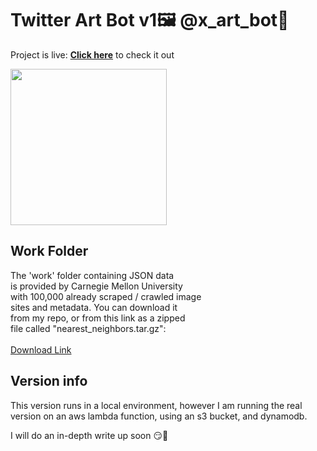 # Twitter Art Bot v1🖼️ @x_art_bot🎨

Project is live: **[Click here](https://twitter.com/x_art_bot)**
to check it out

<img src = 'https://github.com/LimarAryan/x_art_bot/assets/110574851/7b08c739-30fc-430e-a9ac-4735ddb2e647' width = '250'>


## Work Folder
The 'work' folder containing JSON data</br>
is provided by Carnegie Mellon University</br>
with 100,000 already scraped / crawled image</br>
sites and metadata. You can download it</br>
from my repo, or from this link as a zipped</br>
file called "nearest_neighbors.tar.gz":</br>
</br>[Download Link](https://kilthub.cmu.edu/articles/dataset/National_Gallery_of_Art_InceptionV3_Features/10061885)

## Version info
This version runs in a local environment\,
however I am running the real\
version on an aws lambda function\,
using an s3 bucket, and dynamodb\.

I will do an in-depth write up soon 😏🤩
